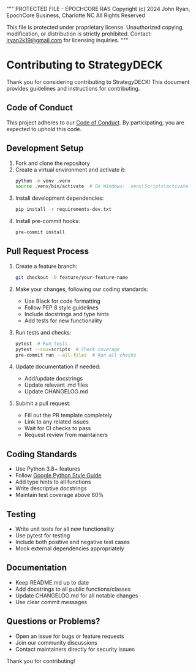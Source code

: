 """
PROTECTED FILE - EPOCHCORE RAS
Copyright (c) 2024 John Ryan, EpochCore Business, Charlotte NC
All Rights Reserved

This file is protected under proprietary license.
Unauthorized copying, modification, or distribution is strictly prohibited.
Contact: jryan2k19@gmail.com for licensing inquiries.
"""

# Contributing to StrategyDECK

Thank you for considering contributing to StrategyDECK! This document provides guidelines and instructions for contributing.

## Code of Conduct

This project adheres to our [Code of Conduct](CODE_OF_CONDUCT.md). By participating, you are expected to uphold this code.

## Development Setup

1. Fork and clone the repository
2. Create a virtual environment and activate it:
   ```bash
   python -m venv .venv
   source .venv/bin/activate  # On Windows: .venv\Scripts\activate
   ```
3. Install development dependencies:
   ```bash
   pip install -r requirements-dev.txt
   ```
4. Install pre-commit hooks:
   ```bash
   pre-commit install
   ```

## Pull Request Process

1. Create a feature branch:
   ```bash
   git checkout -b feature/your-feature-name
   ```

2. Make your changes, following our coding standards:
   - Use Black for code formatting
   - Follow PEP 8 style guidelines
   - Include docstrings and type hints
   - Add tests for new functionality

3. Run tests and checks:
   ```bash
   pytest  # Run tests
   pytest --cov=scripts  # Check coverage
   pre-commit run --all-files  # Run all checks
   ```

4. Update documentation if needed:
   - Add/update docstrings
   - Update relevant .md files
   - Update CHANGELOG.md

5. Submit a pull request:
   - Fill out the PR template completely
   - Link to any related issues
   - Wait for CI checks to pass
   - Request review from maintainers

## Coding Standards

- Use Python 3.8+ features
- Follow [Google Python Style Guide](https://google.github.io/styleguide/pyguide.html)
- Add type hints to all functions
- Write descriptive docstrings
- Maintain test coverage above 80%

## Testing

- Write unit tests for all new functionality
- Use pytest for testing
- Include both positive and negative test cases
- Mock external dependencies appropriately

## Documentation

- Keep README.md up to date
- Add docstrings to all public functions/classes
- Update CHANGELOG.md for all notable changes
- Use clear commit messages

## Questions or Problems?

- Open an issue for bugs or feature requests
- Join our community discussions
- Contact maintainers directly for security issues

Thank you for contributing!
